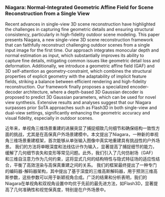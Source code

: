 ### Niagara: Normal-Integrated Geometric Affine Field for Scene Reconstruction from a Single View

Recent advances in single-view 3D scene reconstruction have highlighted the challenges in capturing fine geometric details and ensuring structural consistency, particularly in high-fidelity outdoor scene modeling. This paper presents Niagara, a new single-view 3D scene reconstruction framework that can faithfully reconstruct challenging outdoor scenes from a single input image for the first time.
Our approach integrates monocular depth and normal estimation as input, which substantially improves its ability to capture fine details, mitigating common issues like geometric detail loss and deformation.
Additionally, we introduce a geometric affine field (GAF) and 3D self-attention as geometry-constraint, which combines the structural properties of explicit geometry with the adaptability of implicit feature fields, striking a balance between efficient rendering and high-fidelity reconstruction.
Our framework finally proposes a specialized encoder-decoder architecture, where a depth-based 3D Gaussian decoder is proposed to predict 3D Gaussian parameters, which can be used for novel view synthesis. Extensive results and analyses suggest that our Niagara surpasses prior SoTA approaches such as Flash3D in both single-view and dual-view settings, significantly enhancing the geometric accuracy and visual fidelity, especially in outdoor scenes.

近年来，单视角三维场景重建的进展突显了捕捉细致几何细节和确保结构一致性方面的挑战，尤其是在高保真户外场景建模中。本文提出了Niagara，一种新的单视角三维场景重建框架，首次能够从单张输入图像中真实地重建具有挑战性的户外场景。
我们的方法将单眼深度和法线估计作为输入，显著提高了捕捉细节的能力，缓解了几何细节丧失和变形等常见问题。此外，我们引入了几何仿射场（GAF）和三维自注意力作为几何约束，这将显式几何的结构特性与隐式特征场的适应性结合，平衡了高效渲染与高保真重建之间的关系。
我们的框架最终提出了一种专门的编码器-解码器架构，其中提出了基于深度的三维高斯解码器，用于预测三维高斯参数，这些参数可以用于新颖视角合成。广泛的结果和分析表明，我们的Niagara在单视角和双视角设置中均优于先前的最先进方法，如Flash3D，显著提高了几何准确性和视觉保真度，特别是在户外场景中。
